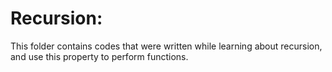 # Recursion:

This folder contains codes that were written while learning about recursion, and use this property to perform functions.
